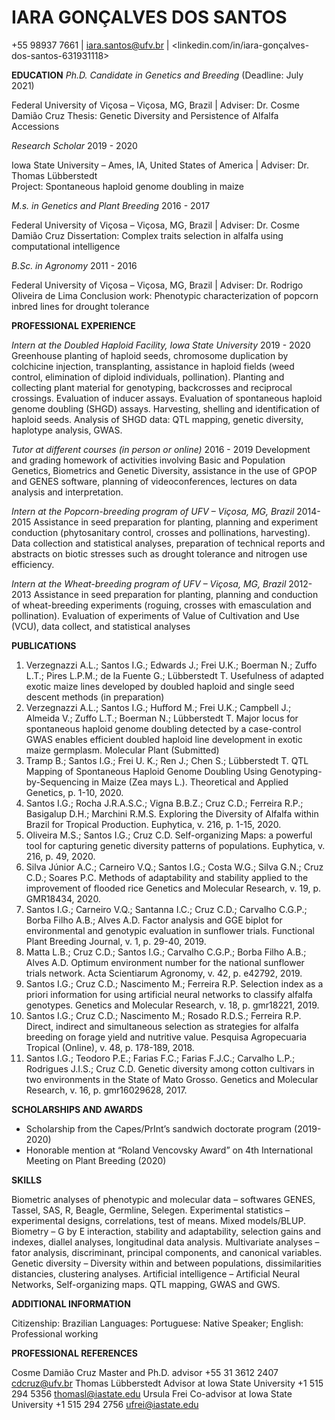  # IARA GONÇALVES DOS SANTOS

+55 98937 7661 | iara.santos@ufv.br | <linkedin.com/in/iara-gonçalves-dos-santos-631931118>
 
**EDUCATION**
*Ph.D. Candidate in Genetics and Breeding*                                                                                       (Deadline: July 2021)

Federal University of Viçosa – Viçosa, MG, Brazil | Adviser: Dr. Cosme Damião Cruz
Thesis: Genetic Diversity and Persistence of Alfalfa Accessions

*Research Scholar*                                                                                                               2019 - 2020

Iowa State University – Ames, IA, United States of America | Adviser: Dr. Thomas Lübberstedt                                    
Project: Spontaneous haploid genome doubling in maize

*M.s. in Genetics and Plant Breeding*                                                                                              2016 - 2017

Federal University of Viçosa – Viçosa, MG, Brazil | Adviser: Dr. Cosme Damião Cruz
Dissertation: Complex traits selection in alfalfa using computational intelligence

*B.Sc. in Agronomy*                                                                                                                2011 - 2016

Federal University of Viçosa – Viçosa, MG, Brazil | Adviser: Dr. Rodrigo Oliveira de Lima
Conclusion work: Phenotypic characterization of popcorn inbred lines for drought tolerance

**PROFESSIONAL EXPERIENCE** 

*Intern at the Doubled Haploid Facility, Iowa State University*                                                                    2019 - 2020
Greenhouse planting of haploid seeds, chromosome duplication by colchicine injection, transplanting, assistance in haploid fields (weed control, elimination of diploid individuals, pollination). Planting and collecting plant material for genotyping, backcrosses and reciprocal crossings. Evaluation of inducer assays. Evaluation of spontaneous haploid genome doubling (SHGD) assays. Harvesting, shelling and identification of haploid seeds. Analysis of SHGD data: QTL mapping, genetic diversity, haplotype analysis, GWAS.

*Tutor at different courses (in person or online)*                                                                                 2016 - 2019
Development and grading homework of activities involving Basic and Population Genetics, Biometrics and Genetic Diversity, assistance in the use of GPOP and GENES software, planning of videoconferences, lectures on data analysis and interpretation. 

*Intern at the Popcorn-breeding program of UFV – Viçosa, MG, Brazil*                                                               2014-2015                                      Assistance in seed preparation for planting, planning and experiment conduction (phytosanitary control, crosses and pollinations, harvesting). Data collection and statistical analyses, preparation of technical reports and abstracts on biotic stresses such as drought tolerance and nitrogen use efficiency. 

*Intern at the Wheat-breeding program of UFV – Viçosa, MG, Brazil*                                                                 2012-2013
Assistance in seed preparation for planting, planning and conduction of wheat-breeding experiments (roguing, crosses with emasculation and pollination). Evaluation of experiments of Value of Cultivation and Use (VCU), data collect, and statistical analyses

**PUBLICATIONS**
1.	Verzegnazzi A.L.; Santos I.G.; Edwards J.; Frei U.K.; Boerman N.; Zuffo L.T.; Pires L.P.M.; de la Fuente G.; Lübberstedt T. Usefulness of adapted exotic maize lines developed by doubled haploid and single seed descent methods (in preparation)
2.	Verzegnazzi A.L.; Santos I.G.; Hufford M.; Frei U.K.; Campbell J.; Almeida V.; Zuffo L.T.; Boerman N.; Lübberstedt T. Major locus for spontaneous haploid genome doubling detected by a case-control GWAS enables efficient doubled haploid line development in exotic maize germplasm. Molecular Plant (Submitted)
3.	Tramp B.; Santos I.G.; Frei U. K.; Ren J.; Chen S.; Lübberstedt T. QTL Mapping of Spontaneous Haploid Genome Doubling Using Genotyping-by-Sequencing in Maize (Zea mays L.). Theoretical and Applied Genetics, p. 1-10, 2020.
4.	Santos I.G.; Rocha J.R.A.S.C.; Vigna B.B.Z.; Cruz C.D.; Ferreira R.P.; Basigalup D.H.; Marchini R.M.S. Exploring the Diversity of Alfalfa within Brazil for Tropical Production. Euphytica, v. 216, p. 1-15, 2020.
5.	Oliveira M.S.; Santos I.G.; Cruz C.D. Self-organizing Maps: a powerful tool for capturing genetic diversity patterns of populations. Euphytica, v. 216, p. 49, 2020.
6.	Silva Júnior A.C.; Carneiro V.Q.; Santos I.G.; Costa W.G.; Silva G.N.; Cruz C.D.; Soares P.C. Methods of adaptability and stability applied to the improvement of flooded rice Genetics and Molecular Research, v. 19, p. GMR18434, 2020.
7.	Santos I.G.; Carneiro V.Q.; Santanna I.C.; Cruz C.D.; Carvalho C.G.P.; Borba Filho A.B.; Alves A.D. Factor analysis and GGE biplot for environmental and genotypic evaluation in sunflower trials. Functional Plant Breeding Journal, v. 1, p. 29-40, 2019.
8.	Matta L.B.; Cruz C.D.; Santos I.G.; Carvalho C.G.P.; Borba Filho A.B.; Alves A.D. Optimum environment number for the national sunflower trials network. Acta Scientiarum Agronomy, v. 42, p. e42792, 2019.
9.	Santos I.G.; Cruz C.D.; Nascimento M.; Ferreira R.P. Selection index as a priori information for using artificial neural networks to classify alfalfa genotypes. Genetics and Molecular Research, v. 18, p. gmr18221, 2019.
10.	Santos I.G.; Cruz C.D.; Nascimento M.; Rosado R.D.S.; Ferreira R.P. Direct, indirect and simultaneous selection as strategies for alfalfa breeding on forage yield and nutritive value. Pesquisa Agropecuaria Tropical (Online), v. 48, p. 178-189, 2018.
11.	Santos I.G.; Teodoro P.E.; Farias F.C.; Farias F.J.C.; Carvalho L.P.; Rodrigues J.I.S.; Cruz C.D. Genetic diversity among cotton cultivars in two environments in the State of Mato Grosso. Genetics and Molecular Research, v. 16, p. gmr16029628, 2017.

**SCHOLARSHIPS AND AWARDS**
- Scholarship from the Capes/PrInt’s sandwich doctorate program (2019-2020)
- Honorable mention at “Roland Vencovsky Award” on 4th International Meeting on Plant Breeding (2020)

**SKILLS**

Biometric analyses of phenotypic and molecular data – softwares GENES, Tassel, SAS, R, Beagle, Germline, Selegen.
Experimental statistics – experimental designs, correlations, test of means. Mixed models/BLUP. 
Biometry – G by E interaction, stability and adaptability, selection gains and indexes, diallel analyses, longitudinal data analysis. 
Multivariate analyses – fator analysis, discriminant, principal components, and canonical variables. 
Genetic diversity – Diversity within and between populations, dissimilarities distancies, clustering analyses. 
Artificial intelligence – Artificial Neural Networks, Self-organizing maps. QTL mapping, GWAS and GWS.

**ADDITIONAL INFORMATION**	

Citizenship:    Brazilian
Languages:     Portuguese: Native Speaker; English: Professional working
  
**PROFESSIONAL REFERENCES**

Cosme Damião Cruz      Master and Ph.D. advisor                   +55 31 3612 2407       cdcruz@ufv.br
Thomas Lübberstedt     Advisor at Iowa State University            +1 515 294 5356       thomasl@iastate.edu 
Ursula Frei            Co-advisor at Iowa State University         +1 515 294 2756       ufrei@iastate.edu

